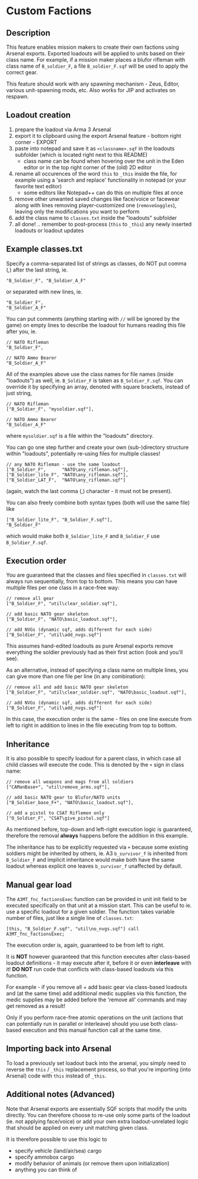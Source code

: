 Custom Factions
===============

Description
-----------

This feature enables mission makers to create their own factions using Arsenal
exports. Exported loadouts will be applied to units based on their class name.
For example, if a mission maker places a blufor rifleman with class name of
`B_soldier_F`, a file `B_soldier_F.sqf` will be used to apply the correct gear.

This feature should work with any spawning mechanism - Zeus, Editor, various
unit-spawning mods, etc. Also works for JIP and activates on respawn.

Loadout creation
----------------

1. prepare the loadout via Arma 3 Arsenal
2. export it to clipboard using the export Arsenal feature - bottom right
   corner - EXPORT
3. paste into notepad and save it as `<classname>.sqf` in the loadouts
   subfolder (which is located right next to this README)
   - class name can be found when hovering over the unit in the Eden editor
     or in the top right corner of the (old) 2D editor
4. rename all occurences of the word `this` to `_this` inside the file, for
   example using a 'search and replace' functionality in notepad (or your
   favorite text editor)
   - some editors like Notepad++ can do this on multiple files at once
5. remove other unwanted saved changes like face/voice or facewear along with
   lines removing player-customized one (`removeGoggles`), leaving only the
   modifications you want to perform
6. add the class name to `classes.txt` inside the "loadouts" subfolder
7. all done! .. remember to post-process (`this` to `_this`) any newly inserted
   loadouts or loadout updates

Example classes.txt
-------------------

Specify a comma-separated list of strings as classes, do NOT put comma (,)
after the last string, ie.

    "B_Soldier_F", "B_Soldier_A_F"

or separated with new lines, ie.

    "B_Soldier_F",
    "B_Soldier_A_F"

You can put comments (anything starting with `//` will be ignored by the game)
on empty lines to describe the loadout for humans reading this file after you,
ie.

    // NATO Rifleman
    "B_Soldier_F",

    // NATO Ammo Bearer
    "B_Soldier_A_F"

All of the examples above use the class names for file names (inside "loadouts")
as well, ie. `B_Soldier_F` is taken as `B_Soldier_F.sqf`. You can override it
by specifying an array, denoted with square brackets, instead of just string,

    // NATO Rifleman
    ["B_Soldier_F", "mysoldier.sqf"],

    // NATO Ammo Bearer
    "B_Soldier_A_F"

where `mysoldier.sqf` is a file within the "loadouts" directory.

You can go one step further and create your own (sub-)directory structure within
"loadouts", potentially re-using files for multiple classes!

    // any NATO Rifleman - use the same loadout
    ["B_Soldier_F",      "NATO\any_rifleman.sqf"],
    ["B_Soldier_lite_F", "NATO\any_rifleman.sqf"],
    ["B_Soldier_LAT_F",  "NATO\any_rifleman.sqf"]

(again, watch the last comma (,) character - it must not be present).

You can also freely combine both syntax types (both will use the same file) like

    ["B_Soldier_lite_F", "B_Soldier_F.sqf"],
    "B_Soldier_F"

which would make both `B_Soldier_lite_F` and `B_Soldier_F` use
`B_Soldier_F.sqf`.

Execution order
---------------

You are guaranteed that the classes and files specified in `classes.txt` will
always run sequentially, from top to bottom. This means you can have multiple
files per one class in a race-free way:

    // remove all gear
    ["B_Soldier_F", "util\clear_soldier.sqf"],

    // add basic NATO gear skeleton
    ["B_Soldier_F", "NATO\basic_loadout.sqf"],

    // add NVGs (dynamic sqf, adds different for each side)
    ["B_Soldier_F", "util\add_nvgs.sqf"]

This assumes hand-edited loadouts as pure Arsenal exports remove everything
the soldier previously had as their first action (look and you'll see).

As an alternative, instead of specifying a class name on multiple lines,
you can give more than one file per line (in any combination):

    // remove all and add basic NATO gear skeleton
    ["B_Soldier_F", "util\clear_soldier.sqf", "NATO\basic_loadout.sqf"],

    // add NVGs (dynamic sqf, adds different for each side)
    ["B_Soldier_F", "util\add_nvgs.sqf"]

In this case, the execution order is the same - files on one line execute
from left to right in addition to lines in the file executing from top to
bottom.

Inheritance
-----------

It is also possible to specify loadout for a parent class, in which case
all child classes will execute the code. This is denoted by the `+` sign
in class name:

    // remove all weapons and mags from all soldiers
    ["CAManBase+", "util\remove_arms.sqf"],

    // add basic NATO gear to Blufor/NATO units
    ["B_Soldier_base_F+", "NATO\basic_loadout.sqf"],

    // add a pistol to CSAT Riflemen only
    ["O_Soldier_F", "CSAT\give_pistol.sqf"]

As mentioned before, top-down and left-right execution logic is guaranteed,
therefore the removal **always** happens before the addition in this example.

The inheritance has to be explicitly requested via `+` because some existing
soldiers might be inherited by others, ie. A3 `b_survivor_f` is inherited from
`B_Soldier_F` and implicit inheritance would make both have the same loadout
whereas explicit one leaves `b_survivor_f` unaffected by default.

Manual gear load
----------------

The `A3MT_fnc_factionsExec` function can be provided in unit init field to
be executed specifically on that unit at a mission start. This can be useful
to ie. use a specific loadout for a given soldier. The function takes variable
number of files, just like a single line of `classes.txt`:

    [this, "B_Soldier_F.sqf", "util\no_nvgs.sqf"] call A3MT_fnc_factionsExec;

The execution order is, again, guaranteed to be from left to right.

It is **NOT** however guaranteed that this function executes after class-based
loadout definitions - it may execute after it, before it or even **interleave**
with it! **DO NOT** run code that conflicts with class-based loadouts via this
function.

For example - if you remove all + add basic gear via class-based loadouts and
(at the same time) add additional medic supplies via this function, the medic
supplies may be added before the 'remove all' commands and may get removed
as a result!

Only if you perform race-free atomic operations on the unit (actions that
can potentially run in parallel or interleave) should you use both class-based
execution and this manual function call at the same time.

Importing back into Arsenal
---------------------------

To load a previously set loadout back into the arsenal, you simply need to
reverse the `this` / `_this` replacement process, so that you're importing
(into Arsenal) code with `this` instead of `_this`.

Additional notes (Advanced)
---------------------------

Note that Arsenal exports are essentially SQF scripts that modify the units
directly. You can therefore choose to re-use only some parts of the loadout
(ie. not applying face/voice) or add your own extra loadout-unrelated logic
that should be applied on every unit matching given class.

It is therefore possible to use this logic to
- specify vehicle (land/air/sea) cargo
- specify ammobox cargo
- modify behavior of animals (or remove them upon initialization)
- anything you can think of
